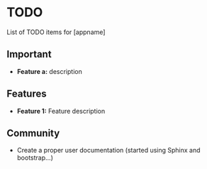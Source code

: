 # TODO
List of TODO items for [appname]

## Important
* **Feature a:** description

## Features
* **Feature 1:** Feature description

## Community
* Create a proper user documentation (started using Sphinx and bootstrap...)
